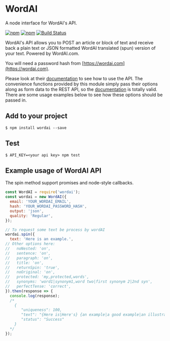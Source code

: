 # WordAI

A node interface for WordAI's API.

[![npm](https://img.shields.io/npm/v/wordai.svg)](https://www.npmjs.com/package/wordai)
[![npm](https://img.shields.io/npm/dt/wordai.svg)](https://www.npmjs.com/package/wordai)
[![Build Status](https://travis-ci.org/braytonstafford/wordai.svg?branch=master)](https://travis-ci.org/braytonstafford/wordai)

WordAI's API allows you to POST an article or block of text and receive back a plain text or JSON formatted WordAI translated (spun) version of your text. Powered by WordAI.com.

You will need a password hash from [https://wordai.com](https://wordai.com).

Please look at their [documentation](https://wordai.com/api.php) to see how to use the API. The convenience functions provided by this module
simply pass their options along as form data to the REST API, so the [documentation](https://wordai.com/api.php)
is totally valid. There are some usage examples below to see how these options should be passed in.

## Add to your project
```shell
$ npm install wordai --save
```

## Test
```shell
$ API_KEY=<your api key> npm test
```

## Example usage of WordAI API
The spin method support promises and node-style callbacks.
```js
const WordAI = require('wordai');
const wordai = new WordAI({
  email: 'YOUR_WORDAI_EMAIL',
  hash: 'YOUR_WORDAI_PASSWORD_HASH',
  output: 'json',
  quality: 'Regular',
});

// To request some text be process by wordAI
wordai.spin({
  text: 'Here is an example.',
// Other options here:
//   noNested: 'on',
//   sentence: 'on',
//   paragraph: 'on',
//   title: 'on',
//   returnSpin: 'true',
//   noOriginal: 'on',
//   protected: 'my,protected,words',
//   synonyms: 'word1|synonym1,word two|first synonym 2|2nd syn',
//   perfectTense: 'correct',
}).then(response => {
  console.log(response);
  /*
    {
       "uniqueness": 100,
       "text": "{Here is|Here's} {an example|a good example|an illustration}.\n",
       "status": "Success"
    }
  */
});
```